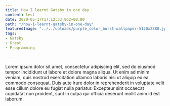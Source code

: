 ```yaml
---
title: How I learnt Gatsby in one day
content: test
date: 2020-05-17T17:12:33.962+00:00
path: "/how-i-learnt-gatsby-in-one-day"
featuredImage: "../../uploads/purple_color_burst-wallpaper-5120x2880.jpg"
tags:
- Gatsby
- Great
- Programming

---
```

Lorem ipsum dolor sit amet, consectetur adipiscing elit, sed do eiusmod tempor incididunt ut labore et dolore magna aliqua. Ut enim ad minim veniam, quis nostrud exercitation ullamco laboris nisi ut aliquip ex ea commodo consequat. Duis aute irure dolor in reprehenderit in voluptate velit esse cillum dolore eu fugiat nulla pariatur. Excepteur sint occaecat cupidatat non proident, sunt in culpa qui officia deserunt mollit anim id est laborum.